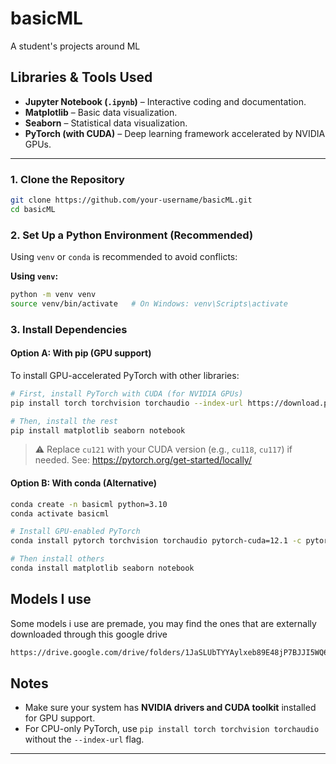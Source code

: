 # basicML

A student's projects around ML

## Libraries & Tools Used

- **Jupyter Notebook (`.ipynb`)** – Interactive coding and documentation.
- **Matplotlib** – Basic data visualization.
- **Seaborn** – Statistical data visualization.
- **PyTorch (with CUDA)** – Deep learning framework accelerated by NVIDIA GPUs.

---

### 1. Clone the Repository

```bash
git clone https://github.com/your-username/basicML.git
cd basicML
```

### 2. Set Up a Python Environment (Recommended)

Using `venv` or `conda` is recommended to avoid conflicts:

**Using `venv`:**
```bash
python -m venv venv
source venv/bin/activate   # On Windows: venv\Scripts\activate
```

### 3. Install Dependencies

#### Option A: With pip (GPU support)

To install GPU-accelerated PyTorch with other libraries:

```bash
# First, install PyTorch with CUDA (for NVIDIA GPUs)
pip install torch torchvision torchaudio --index-url https://download.pytorch.org/whl/cu121

# Then, install the rest
pip install matplotlib seaborn notebook
```

> ⚠️ Replace `cu121` with your CUDA version (e.g., `cu118`, `cu117`) if needed. See: https://pytorch.org/get-started/locally/

#### Option B: With conda (Alternative)

```bash
conda create -n basicml python=3.10
conda activate basicml

# Install GPU-enabled PyTorch
conda install pytorch torchvision torchaudio pytorch-cuda=12.1 -c pytorch -c nvidia

# Then install others
conda install matplotlib seaborn notebook
```
## Models I use
Some models i use are premade, you may find the ones that are externally downloaded through this google drive
```bash
https://drive.google.com/drive/folders/1JaSLUbTYYAylxeb89E48jP7BJJI5WQ6D?usp=sharing
```
## Notes

- Make sure your system has **NVIDIA drivers and CUDA toolkit** installed for GPU support.
- For CPU-only PyTorch, use `pip install torch torchvision torchaudio` without the `--index-url` flag.

---


